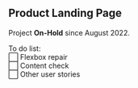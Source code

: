 
## Product Landing Page
Project **On-Hold** since August 2022.

To do list: </br>
:white_large_square: Flexbox repair </br>
:white_large_square: Content check </br>
:white_large_square: Other user stories </br></br>

